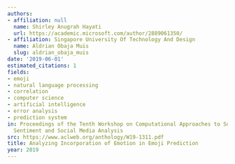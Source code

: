 ```yaml
---
authors:
- affiliation: null
  name: Shirley Anugrah Hayati
  url: https://academic.microsoft.com/author/2889061350/
- affiliation: Singapore University Of Technology And Design
  name: Aldrian Obaja Muis
  slug: aldrian_obaja_muis
date: '2019-06-01'
estimated_citations: 1
fields:
- emoji
- natural language processing
- correlation
- computer science
- artificial intelligence
- error analysis
- prediction system
in: Proceedings of the Tenth Workshop on Computational Approaches to Subjectivity,
  Sentiment and Social Media Analysis
src: https://www.aclweb.org/anthology/W19-1311.pdf
title: Analyzing Incorporation of Emotion in Emoji Prediction
year: 2019
---
```

